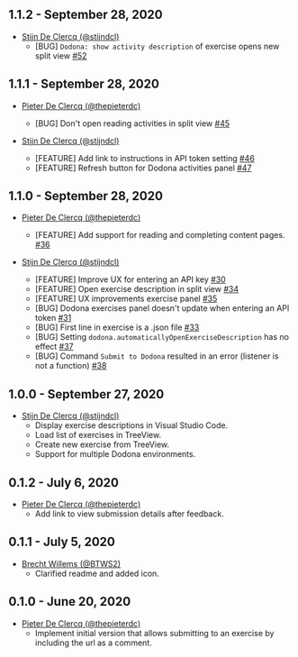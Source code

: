 ## 1.1.2 - September 28, 2020
* [Stijn De Clercq (@stijndcl)](https://github.com/stijndcl)
  * [BUG] `Dodona: show activity description` of exercise opens new split view [#52](https://github.com/thepieterdc/dodona-plugin-vscode/issues/52)

## 1.1.1 - September 28, 2020
* [Pieter De Clercq (@thepieterdc)](https://github.com/thepieterdc)
  * [BUG] Don't open reading activities in split view [#45](https://github.com/thepieterdc/dodona-plugin-vscode/issues/45)

* [Stijn De Clercq (@stijndcl)](https://github.com/stijndcl)
  * [FEATURE] Add link to instructions in API token setting [#46](https://github.com/thepieterdc/dodona-plugin-vscode/issues/46)
  * [FEATURE] Refresh button for Dodona activities panel [#47](https://github.com/thepieterdc/dodona-plugin-vscode/issues/47)

## 1.1.0 - September 28, 2020
* [Pieter De Clercq (@thepieterdc)](https://github.com/thepieterdc)
  * [FEATURE] Add support for reading and completing content pages. [#36](https://github.com/thepieterdc/dodona-plugin-vscode/issues/36)

* [Stijn De Clercq (@stijndcl)](https://github.com/stijndcl)
  * [FEATURE] Improve UX for entering an API key [#30](https://github.com/thepieterdc/dodona-plugin-vscode/issues/30)
  * [FEATURE] Open exercise description in split view [#34](https://github.com/thepieterdc/dodona-plugin-vscode/issues/34)
  * [FEATURE] UX improvements exercise panel [#35](https://github.com/thepieterdc/dodona-plugin-vscode/issues/35)
  * [BUG] Dodona exercises panel doesn't update when entering an API token [#31](https://github.com/thepieterdc/dodona-plugin-vscode/issues/31)
  * [BUG] First line in exercise is a .json file [#33](https://github.com/thepieterdc/dodona-plugin-vscode/issues/33)
  * [BUG] Setting `dodona.automaticallyOpenExerciseDescription` has no effect [#37](https://github.com/thepieterdc/dodona-plugin-vscode/issues/37)
  * [BUG] Command `Submit to Dodona` resulted in an error (listener is not a function) [#38](https://github.com/thepieterdc/dodona-plugin-vscode/issues/38)

## 1.0.0 - September 27, 2020
* [Stijn De Clercq (@stijndcl)](https://github.com/stijndcl)
  * Display exercise descriptions in Visual Studio Code.
  * Load list of exercises in TreeView.
  * Create new exercise from TreeView.
  * Support for multiple Dodona environments.

## 0.1.2 - July 6, 2020

* [Pieter De Clercq (@thepieterdc)](https://github.com/thepieterdc)
  * Add link to view submission details after feedback.

## 0.1.1 - July 5, 2020

* [Brecht Willems (@BTWS2)](https://github.com/BTWS2)
  * Clarified readme and added icon.

## 0.1.0 - June 20, 2020

* [Pieter De Clercq (@thepieterdc)](https://github.com/thepieterdc)
  * Implement initial version that allows submitting to an exercise by including the url as a comment.
